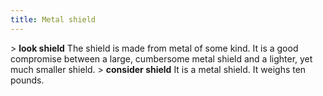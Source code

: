 ```yaml
---
title: Metal shield
---
```


\> **look shield**
The shield is made from metal of some kind. It is a good compromise
between a
large, cumbersome metal shield and a lighter, yet much smaller shield.
\> **consider shield**
It is a metal shield.
It weighs ten pounds.
